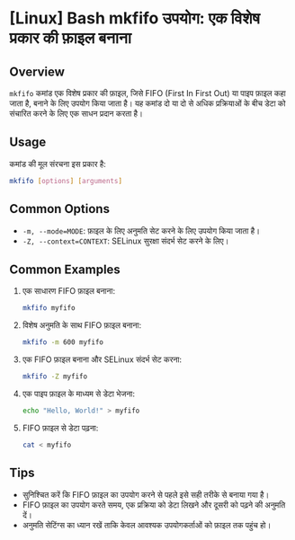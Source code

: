 # [Linux] Bash mkfifo उपयोग: एक विशेष प्रकार की फ़ाइल बनाना

## Overview
`mkfifo` कमांड एक विशेष प्रकार की फ़ाइल, जिसे FIFO (First In First Out) या पाइप फ़ाइल कहा जाता है, बनाने के लिए उपयोग किया जाता है। यह कमांड दो या दो से अधिक प्रक्रियाओं के बीच डेटा को संचारित करने के लिए एक साधन प्रदान करता है।

## Usage
कमांड की मूल संरचना इस प्रकार है:

```bash
mkfifo [options] [arguments]
```

## Common Options
- `-m, --mode=MODE`: फ़ाइल के लिए अनुमति सेट करने के लिए उपयोग किया जाता है।
- `-Z, --context=CONTEXT`: SELinux सुरक्षा संदर्भ सेट करने के लिए।

## Common Examples
1. एक साधारण FIFO फ़ाइल बनाना:
   ```bash
   mkfifo myfifo
   ```

2. विशेष अनुमति के साथ FIFO फ़ाइल बनाना:
   ```bash
   mkfifo -m 600 myfifo
   ```

3. एक FIFO फ़ाइल बनाना और SELinux संदर्भ सेट करना:
   ```bash
   mkfifo -Z myfifo
   ```

4. एक पाइप फ़ाइल के माध्यम से डेटा भेजना:
   ```bash
   echo "Hello, World!" > myfifo
   ```

5. FIFO फ़ाइल से डेटा पढ़ना:
   ```bash
   cat < myfifo
   ```

## Tips
- सुनिश्चित करें कि FIFO फ़ाइल का उपयोग करने से पहले इसे सही तरीके से बनाया गया है।
- FIFO फ़ाइल का उपयोग करते समय, एक प्रक्रिया को डेटा लिखने और दूसरी को पढ़ने की अनुमति दें।
- अनुमति सेटिंग्स का ध्यान रखें ताकि केवल आवश्यक उपयोगकर्ताओं को फ़ाइल तक पहुंच हो।